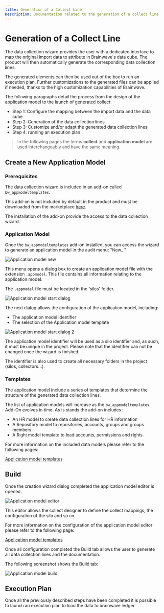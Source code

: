 ```yaml
---
title: Generation of a Collect Line
Description: Documentation related to the generation of a collect line
---
```


# Generation of a Collect Line

The data collection wizard provides the user with a dedicated interface to map the original import data to attribute in Brainwave's data cube. The product will then automatically generate the corresponding data collection lines.

The generated elements can then be used out of the box to run an execution plan. Further customizations to the generated files can be applied if needed, thanks to the high customization capabilities of Brainwave.

The following paragraphs detail the process from the design of the application model to the launch of generated collect:

- Step 1: Configure the mapping between the import data and the data cube
- Step 2: Generation of the data collection lines
- Step 3: Customize and/or adapt the generated data collection lines
- Step 4: running an execution plan

> In the following pages the terms **collect** and **application model** are used interchangeably and have the same meaning.

## Create a New Application Model

### Prerequisites

The data collection wizard is included in an add-on called `bw_appmodeltemplates`.

This add-on is not included by default in the product and must be downloaded from the marketplace [here](https://marketplace.brainwavegrc.com/).

The installation of the add-on provide the access to the data collection wizard.

### Application Model

Once the `bw_appmodeltemplates` add-on installed, you can access the wizard to generate an application model in the audit menu: "New..."

![Application model new](./images/new_appmodel.png "Application model new")

This menu opens a dialog box to create an application model file with the extension `.appmodel`. This file contains all information relating to the application model.

The `.appmodel` file must be located in the 'silos' folder.

![Application model start dialog](./images/application_model_wizard_1.png "Application model start dialog")

The next dialog allows the configuration of the application model, including:

- The application model identifier
- The selection of the Application model template

![Application model start dialog 2](./images/application_model_wizard_2.png "Application model start dialog 2")

The application model identifier will be used as a silo identifier and, as such, it must be unique in the project. Please note that the identifier can not be changed once the wizard is finished.

The identifier is also used to create all necessary folders in the project (silos, collectors...).

### Templates

The application model include a series of templates that determine the structure of the generated data collection lines.

The list of application models will increase as the `bw_appmodeltemplates` Add-On evolves in time. As is stands the add-on includes :

- An HR model to create data collection lines for HR information
- A Repository model to repositories, accounts, groups and groups members.
- A Right model template to load accounts, permissions and rights.

For more information on the included data models please refer to the following pages:

[Application model templates](collect-wizard-templates)

## Build

Once the creation wizard dialog completed the application model editor is opened.

![Application model editor](./images/appmodel_editor.png "Application model editor")

This editor allows the collect designer to define the collect mappings, the configuration of the silo and so on.

For more information on the configuration of the application model editor please refer to the following page:

[Application model templates](collect-wizard-templates)

Once all configuration completed the Build tab allows the user to generate all data collection lines and the documentation.

The following screenshot shows the Build tab:

![Application model build](./images/appmodel_editor_build.png "Application model build")

## Execution Plan

Once all the previously described steps have been completed it is possible to launch an execution plan to load the data to brainwave ledger.
